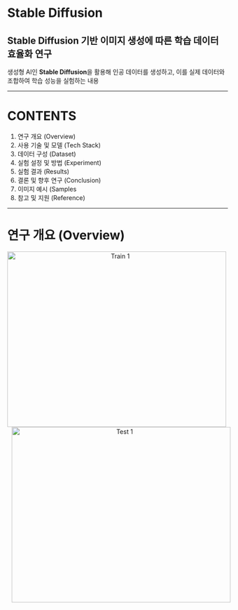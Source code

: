 # Stable Diffusion
##  Stable Diffusion 기반 이미지 생성에 따른 학습 데이터 효율화 연구
생성형 AI인 **Stable Diffusion**을 활용해 인공 데이터를 생성하고, 이를 실제 데이터와 조합하여 학습 성능을 실험하는 내용

---

# CONTENTS
1. 연구 개요 (Overview)
2. 사용 기술 및 모델 (Tech Stack)
3. 데이터 구성 (Dataset)
4. 실험 설정 및 방법 (Experiment)
5. 실험 결과 (Results)
6. 결론 및 향후 연구 (Conclusion)
7. 이미지 예시 (Samples
8. 참고 및 지원 (Reference)

--- 
  
# 연구 개요 (Overview)

<div align="center" style="height: 100vh;">
  <img src="https://github.com/user-attachments/assets/1f464f34-d808-4af7-aa1a-e0dd688c45a8" alt="Train 1" width="500" height="400" style="margin-right: 10px;">
  <img src="https://github.com/user-attachments/assets/259c3f0c-db17-4fb2-ba70-4a2a94451c12" alt="Test 1" width="500" height="400" style="margin-left: 10px;">
</div>

- 실제 이미지 수집의 한계를 보완하기 위해, Stable Diffusion으로 생성한 인공 이미지를 학습 데이터에 적용
- 인공 데이터의 비율을 조절하며 ResNet18 기반 분류 모델의 성능을 비교

---

# 학습 파라미터 및 모델 

- Stable Diffusion (Diffusion 기반 이미지 생성)
- ResNet18 (사전 학습된 CNN 모델)
- Optimizer: Adam  
- Learning Rate: 0.0001  
- Epoch: 25  
- Batch Size: 32  
- Loss: Cross Entropy Loss

---

# 데이터 구성 (Dataset)
- 총 클래스: 6개 (곰, 개, 고양이, 거북이, 사슴, 독수리)
- 데이터 구성:
  - 학습: 1348장
  - 검증: 162장
  - 테스트: 162장
- 데이터 비율 구성:
  - 실제 100%
  - 인공:실제 = 5:5, 6:4, 7:3, 8:2

---

## 실험 설정 및 방법 (Experiment)
- 프롬프트 예시:  
  `"A photorealistic, highly detailed 8K photograph of a turtle in various settings and poses in the sea, shot with a Nikon Z7 II, 70-200mm lens, natural lighting, sharp focus, ultra-high-definition"`
- 사전 학습된 ResNet18을 사용해 비율별로 데이터셋을 학습하고 동일한 테스트셋으로 평가

<div align="center" style="height: 100vh;">
  <img src="https://github.com/user-attachments/assets/39aa0ee8-c225-49ee-9993-af9e21773269" alt="Train 1" width="500" height="400" style="margin-right: 10px;">
  <img src="https://github.com/user-attachments/assets/b6204029-34f8-4e19-8a77-deb952ef0683" alt="Test 1" width="500" height="400" style="margin-left: 10px;">
</div>

---

## 실험 결과 (Results)
본 연구에서는 실제 이미지와 Stable Diffusion으로 생성된 인공 이미지의 비율을 조절하여 총 5개의 데이터셋 구성

:arrow_right: ResNet18 모델로 학습한 뒤 동일한 테스트셋을 사용하여 성능을 비교 진행


| 구성      | 정확도                           |
| ------- | ----------------------------- |
| 실제 100% | ███████████████████████ 98.15 |
| 6:4     | ████████████████████░░ 97.55  |
| 5:5     | █████████████████░░░░ 95.06   |
| 7:3     | ████████████████░░░░ 94.87    |
| 8:2     | ███████████████░░░░░ 94.20    |


<div align="center" style="height: 100vh;">
  <img src="https://github.com/user-attachments/assets/b4bf0de6-e050-43c2-92bc-e87042aa182a" alt="Train 1" width="500" height="400" style="margin-right: 10px;">
  <img src="https://github.com/user-attachments/assets/9fdc8f72-ff1b-4c4c-ad0d-7b88071a0266" alt="Test 1" width="500" height="400" style="margin-left: 10px;">
</div>

- 가장 높은 정확도는 실제 이미지 100% 데이터셋에서 기록

- 6:4 구성의 혼합 데이터셋에서는 실제 데이터에 가까운 성능을 유지하면서도 인공 데이터를 효과적으로 활용

- 5:5, 7:3, 8:2 구성에서는 인공 이미지 비중이 높아질수록 정확도가 다소 감소

1️⃣ **인공 이미지 비율이 늘어날수록 정확도는 감소했으나, 성능은 일정 수준 유지**

2️⃣ **데이터 부족 상황에서 인공 이미지가 일정 부분 대체 역할 가능**

3️⃣ **인공 이미지의 비율이 과도해질 경우, 모델의 일반화 성능이 저하 가능성 O**

4️⃣ **실제 이미지와 인공 이미지 간의 균형 있는 조합이 중요**


---

## 결론 및 향후 연구 (Conclusion)
- Stable Diffusion 기반 생성 이미지는 실제 이미지 데이터를 보완할 수 있는 가능성을 확인하였다.
- 실제 이미지 비율이 낮아도 성능을 유지해, 생성형 AI의 데이터 보완 가능성을 시사하였다.


![image](https://github.com/user-attachments/assets/7258e3df-a6e0-40d7-8f88-142030608d30)

---


## 참고 (Reference)
- 본 연구는 **2024년 과학기술정보통신부 및 정보통신기획평가원의 SW중심대학사업**의 지원을 받아 수행되었습니다. (2024-0-00047)
- 
  [2024 학술회 논문 - Stable Diffusion 기반 이미지 생성에 따른 학습 데이터 효율화에 대한 연구.pdf](https://github.com/user-attachments/files/20273265/2024.10.30.2024.pdf)







